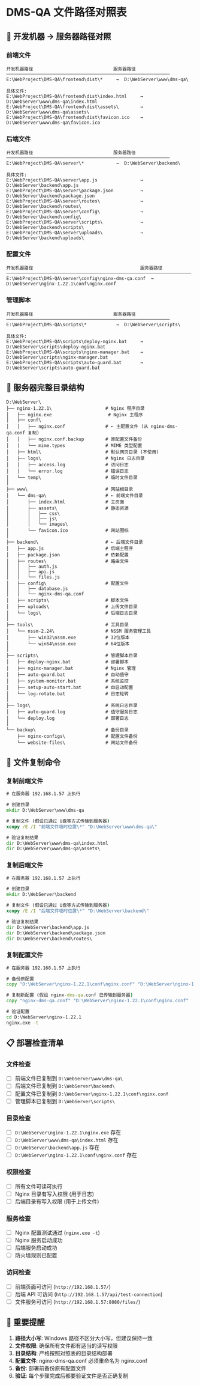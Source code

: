 # DMS-QA 文件路径对照表

## 📁 开发机器 → 服务器路径对照

### 前端文件
```
开发机器路径                              服务器路径
─────────────────────────────────────────────────────────────
E:\WebProject\DMS-QA\frontend\dist\*     →  D:\WebServer\www\dms-qa\

具体文件:
E:\WebProject\DMS-QA\frontend\dist\index.html     →  D:\WebServer\www\dms-qa\index.html
E:\WebProject\DMS-QA\frontend\dist\assets\        →  D:\WebServer\www\dms-qa\assets\
E:\WebProject\DMS-QA\frontend\dist\favicon.ico    →  D:\WebServer\www\dms-qa\favicon.ico
```

### 后端文件
```
开发机器路径                              服务器路径
─────────────────────────────────────────────────────────────
E:\WebProject\DMS-QA\server\*            →  D:\WebServer\backend\

具体文件:
E:\WebProject\DMS-QA\server\app.js                →  D:\WebServer\backend\app.js
E:\WebProject\DMS-QA\server\package.json          →  D:\WebServer\backend\package.json
E:\WebProject\DMS-QA\server\routes\               →  D:\WebServer\backend\routes\
E:\WebProject\DMS-QA\server\config\               →  D:\WebServer\backend\config\
E:\WebProject\DMS-QA\server\scripts\              →  D:\WebServer\backend\scripts\
E:\WebProject\DMS-QA\server\uploads\              →  D:\WebServer\backend\uploads\
```

### 配置文件
```
开发机器路径                                        服务器路径
─────────────────────────────────────────────────────────────────────
E:\WebProject\DMS-QA\server\config\nginx-dms-qa.conf  →  D:\WebServer\nginx-1.22.1\conf\nginx.conf
```

### 管理脚本
```
开发机器路径                              服务器路径
─────────────────────────────────────────────────────────────
E:\WebProject\DMS-QA\scripts\*           →  D:\WebServer\scripts\

具体文件:
E:\WebProject\DMS-QA\scripts\deploy-nginx.bat     →  D:\WebServer\scripts\deploy-nginx.bat
E:\WebProject\DMS-QA\scripts\nginx-manager.bat    →  D:\WebServer\scripts\nginx-manager.bat
E:\WebProject\DMS-QA\scripts\auto-guard.bat       →  D:\WebServer\scripts\auto-guard.bat
```

## 📂 服务器完整目录结构

```
D:\WebServer\
├── nginx-1.22.1\                    # Nginx 程序目录
│   ├── nginx.exe                     # Nginx 主程序
│   ├── conf\
│   │   ├── nginx.conf               # ← 主配置文件 (从 nginx-dms-qa.conf 复制)
│   │   ├── nginx.conf.backup        # 原配置文件备份
│   │   └── mime.types               # MIME 类型配置
│   ├── html\                        # 默认网页目录 (不使用)
│   ├── logs\                        # Nginx 日志目录
│   │   ├── access.log               # 访问日志
│   │   └── error.log                # 错误日志
│   └── temp\                        # 临时文件目录
│
├── www\                             # 网站根目录
│   └── dms-qa\                      # ← 前端文件目录
│       ├── index.html               # 主页面
│       ├── assets\                  # 静态资源
│       │   ├── css\
│       │   ├── js\
│       │   └── images\
│       └── favicon.ico              # 网站图标
│
├── backend\                         # ← 后端文件目录
│   ├── app.js                       # 后端主程序
│   ├── package.json                 # 依赖配置
│   ├── routes\                      # 路由文件
│   │   ├── auth.js
│   │   ├── api.js
│   │   └── files.js
│   ├── config\                      # 配置文件
│   │   ├── database.js
│   │   └── nginx-dms-qa.conf
│   ├── scripts\                     # 脚本文件
│   ├── uploads\                     # 上传文件目录
│   └── logs\                        # 后端日志目录
│
├── tools\                           # 工具目录
│   └── nssm-2.24\                   # NSSM 服务管理工具
│       ├── win32\nssm.exe           # 32位版本
│       └── win64\nssm.exe           # 64位版本
│
├── scripts\                         # 管理脚本目录
│   ├── deploy-nginx.bat             # 部署脚本
│   ├── nginx-manager.bat            # Nginx 管理
│   ├── auto-guard.bat               # 自动值守
│   ├── system-monitor.bat           # 系统监控
│   ├── setup-auto-start.bat         # 自启动配置
│   └── log-rotate.bat               # 日志轮转
│
├── logs\                            # 系统日志目录
│   ├── auto-guard.log               # 值守服务日志
│   └── deploy.log                   # 部署日志
│
└── backup\                          # 备份目录
    ├── nginx-configs\               # 配置文件备份
    └── website-files\               # 网站文件备份
```

## 🔄 文件复制命令

### 复制前端文件
```cmd
# 在服务器 192.168.1.57 上执行

# 创建目录
mkdir D:\WebServer\www\dms-qa

# 复制文件 (假设已通过 U盘等方式传输到服务器)
xcopy /E /I "前端文件临时位置\*" "D:\WebServer\www\dms-qa\"

# 验证复制结果
dir D:\WebServer\www\dms-qa\index.html
dir D:\WebServer\www\dms-qa\assets\
```

### 复制后端文件
```cmd
# 在服务器 192.168.1.57 上执行

# 创建目录
mkdir D:\WebServer\backend

# 复制文件 (假设已通过 U盘等方式传输到服务器)
xcopy /E /I "后端文件临时位置\*" "D:\WebServer\backend\"

# 验证复制结果
dir D:\WebServer\backend\app.js
dir D:\WebServer\backend\package.json
dir D:\WebServer\backend\routes\
```

### 复制配置文件
```cmd
# 在服务器 192.168.1.57 上执行

# 备份原配置
copy "D:\WebServer\nginx-1.22.1\conf\nginx.conf" "D:\WebServer\nginx-1.22.1\conf\nginx.conf.backup"

# 复制新配置 (假设 nginx-dms-qa.conf 已传输到服务器)
copy "nginx-dms-qa.conf" "D:\WebServer\nginx-1.22.1\conf\nginx.conf"

# 验证配置
cd D:\WebServer\nginx-1.22.1
nginx.exe -t
```

## 📋 部署检查清单

### 文件检查
- [ ] 前端文件已复制到 `D:\WebServer\www\dms-qa\`
- [ ] 后端文件已复制到 `D:\WebServer\backend\`
- [ ] 配置文件已复制到 `D:\WebServer\nginx-1.22.1\conf\nginx.conf`
- [ ] 管理脚本已复制到 `D:\WebServer\scripts\`

### 目录检查
- [ ] `D:\WebServer\nginx-1.22.1\nginx.exe` 存在
- [ ] `D:\WebServer\www\dms-qa\index.html` 存在
- [ ] `D:\WebServer\backend\app.js` 存在
- [ ] `D:\WebServer\nginx-1.22.1\conf\nginx.conf` 存在

### 权限检查
- [ ] 所有文件可读可执行
- [ ] Nginx 目录有写入权限 (用于日志)
- [ ] 后端目录有写入权限 (用于上传文件)

### 服务检查
- [ ] Nginx 配置测试通过 (`nginx.exe -t`)
- [ ] Nginx 服务启动成功
- [ ] 后端服务启动成功
- [ ] 防火墙规则已配置

### 访问检查
- [ ] 前端页面可访问 (`http://192.168.1.57/`)
- [ ] 后端 API 可访问 (`http://192.168.1.57/api/test-connection`)
- [ ] 文件服务可访问 (`http://192.168.1.57:8080/files/`)

## 🚨 重要提醒

1. **路径大小写**: Windows 路径不区分大小写，但建议保持一致
2. **文件权限**: 确保所有文件都有适当的读写权限
3. **目录结构**: 严格按照对照表的目录结构部署
4. **配置文件**: nginx-dms-qa.conf 必须重命名为 nginx.conf
5. **备份**: 部署前备份原有配置文件
6. **验证**: 每个步骤完成后都要验证文件是否正确复制
